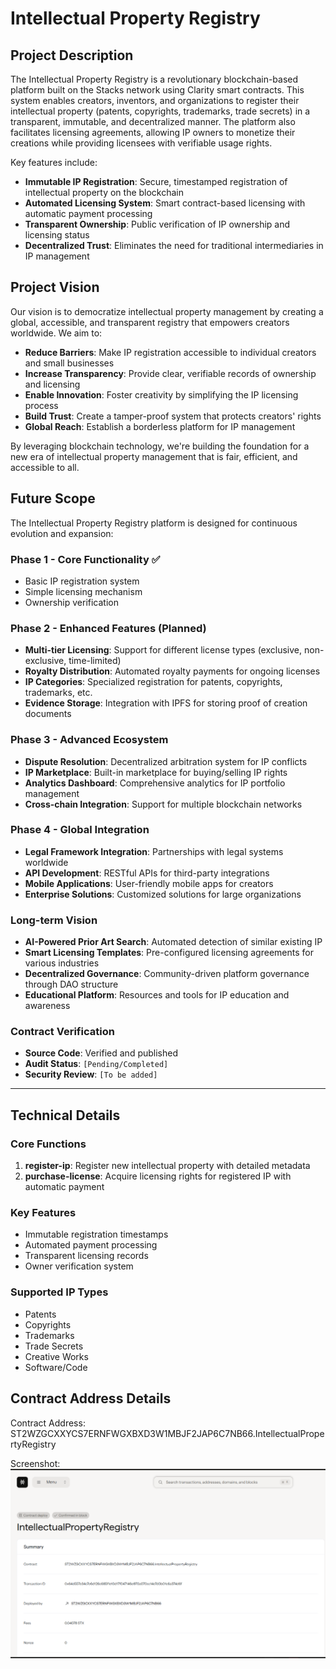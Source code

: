 # Intellectual Property Registry

## Project Description

The Intellectual Property Registry is a revolutionary blockchain-based platform built on the Stacks network using Clarity smart contracts. This system enables creators, inventors, and organizations to register their intellectual property (patents, copyrights, trademarks, trade secrets) in a transparent, immutable, and decentralized manner. The platform also facilitates licensing agreements, allowing IP owners to monetize their creations while providing licensees with verifiable usage rights.

Key features include:
- **Immutable IP Registration**: Secure, timestamped registration of intellectual property on the blockchain
- **Automated Licensing System**: Smart contract-based licensing with automatic payment processing
- **Transparent Ownership**: Public verification of IP ownership and licensing status
- **Decentralized Trust**: Eliminates the need for traditional intermediaries in IP management

## Project Vision

Our vision is to democratize intellectual property management by creating a global, accessible, and transparent registry that empowers creators worldwide. We aim to:

- **Reduce Barriers**: Make IP registration accessible to individual creators and small businesses
- **Increase Transparency**: Provide clear, verifiable records of ownership and licensing
- **Enable Innovation**: Foster creativity by simplifying the IP licensing process
- **Build Trust**: Create a tamper-proof system that protects creators' rights
- **Global Reach**: Establish a borderless platform for IP management

By leveraging blockchain technology, we're building the foundation for a new era of intellectual property management that is fair, efficient, and accessible to all.

## Future Scope

The Intellectual Property Registry platform is designed for continuous evolution and expansion:

### Phase 1 - Core Functionality ✅
- Basic IP registration system
- Simple licensing mechanism
- Ownership verification

### Phase 2 - Enhanced Features (Planned)
- **Multi-tier Licensing**: Support for different license types (exclusive, non-exclusive, time-limited)
- **Royalty Distribution**: Automated royalty payments for ongoing licenses
- **IP Categories**: Specialized registration for patents, copyrights, trademarks, etc.
- **Evidence Storage**: Integration with IPFS for storing proof of creation documents

### Phase 3 - Advanced Ecosystem
- **Dispute Resolution**: Decentralized arbitration system for IP conflicts
- **IP Marketplace**: Built-in marketplace for buying/selling IP rights
- **Analytics Dashboard**: Comprehensive analytics for IP portfolio management
- **Cross-chain Integration**: Support for multiple blockchain networks

### Phase 4 - Global Integration
- **Legal Framework Integration**: Partnerships with legal systems worldwide
- **API Development**: RESTful APIs for third-party integrations
- **Mobile Applications**: User-friendly mobile apps for creators
- **Enterprise Solutions**: Customized solutions for large organizations

### Long-term Vision
- **AI-Powered Prior Art Search**: Automated detection of similar existing IP
- **Smart Licensing Templates**: Pre-configured licensing agreements for various industries
- **Decentralized Governance**: Community-driven platform governance through DAO structure
- **Educational Platform**: Resources and tools for IP education and awareness

### Contract Verification
- **Source Code**: Verified and published
- **Audit Status**: `[Pending/Completed]`
- **Security Review**: `[To be added]`

---

## Technical Details

### Core Functions

1. **register-ip**: Register new intellectual property with detailed metadata
2. **purchase-license**: Acquire licensing rights for registered IP with automatic payment

### Key Features
- Immutable registration timestamps
- Automated payment processing
- Transparent licensing records
- Owner verification system

### Supported IP Types
- Patents
- Copyrights
- Trademarks
- Trade Secrets
- Creative Works
- Software/Code

## Contract Address Details

Contract Address:
ST2WZGCXXYCS7ERNFWGXBXD3W1MBJF2JAP6C7NB66.IntellectualPropertyRegistry

Screenshot:
![alt text](image.png)